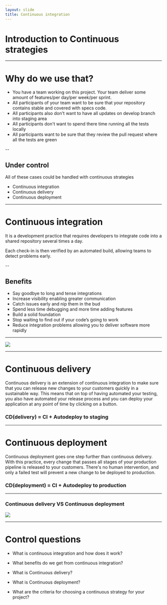 ```yaml
---
layout: slide
title: Continuous integration
---
```


# Introduction to Continuous strategies

---

# Why do we use that?

- You have a team working on this project. Your team deliver some amount of features/per day/per week/per sprint.
- All participants of your team want to be sure that your repository contains stable and covered with specs code.
- All participants also don't want to have all updates on develop branch into staging area
- All participants don't want to spend there time running all the tests locally
- All participants want to be sure that they review the pull request where all the tests are green

--

## Under control
All of these cases could be handled with continuous strategies

- Continuous integration
- Continuous delivery
- Continuous deployment

---
# Continuous integration
It is a development practice that requires developers to integrate code into a shared repository several times a day.

Each check-in is then verified by an automated build, allowing teams to detect problems early.

--

## Benefits

- Say goodbye to long and tense integrations
- Increase visibility enabling greater communication
- Catch issues early and nip them in the bud
- Spend less time debugging and more time adding features
- Build a solid foundation
- Stop waiting to find out if your code’s going to work
- Reduce integration problems allowing you to deliver software more rapidly

---

![](/assets/images/ci.jpg)

---

# Continuous delivery
Continuous delivery is an extension of continuous integration to make sure that you can release new changes to your customers quickly in a sustainable way. This means that on top of having automated your testing, you also have automated your release process and you can deploy your application at any point of time by clicking on a button.

### CD(delivery) = CI + Autodeploy to staging


---

# Continuous deployment
Continuous deployment goes one step further than continuous delivery. With this practice, every change that passes all stages of your production pipeline is released to your customers. There's no human intervention, and only a failed test will prevent a new change to be deployed to production.

### CD(deployment) = CI + Autodeploy to production

---

### Continuous delivery VS Continuous deployment

![](/assets/images/ci_vs_cd.png)

---

# Control questions

- What is continuous integration and how does it work?

- What benefits do we get from continuous integration?

- What is Continuous delivery?

- What is Continuous deployment?

- What are the criteria for choosing a continuous strategy for your project?
